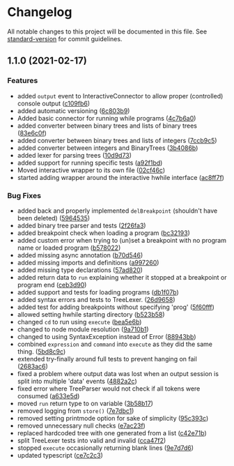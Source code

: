 # Changelog

All notable changes to this project will be documented in this file. See [standard-version](https://github.com/conventional-changelog/standard-version) for commit guidelines.

## 1.1.0 (2021-02-17)


### Features

* added `output` event to InteractiveConnector to allow proper (controlled) console output ([c109fb6](https://github.com/sonrad10/hwhile-wrapper/commit/c109fb6f60f460e2cd9900e59feccab0a6734b57))
* added automatic versioning ([6c803b9](https://github.com/sonrad10/hwhile-wrapper/commit/6c803b9f44e32ac0982cbbb36330d24fd893199c))
* Added basic connector for running while programs ([4c7b6a0](https://github.com/sonrad10/hwhile-wrapper/commit/4c7b6a0cb14651c4a78a054c682ac1cbcbaeebbc))
* added converter between binary trees and lists of binary trees ([83e6c0f](https://github.com/sonrad10/hwhile-wrapper/commit/83e6c0f3bb059fd7cf854d6e380819f61593f07f))
* added converter between binary trees and lists of integers ([7ccb9c5](https://github.com/sonrad10/hwhile-wrapper/commit/7ccb9c5c86a63b29f4b42ce47935e1873f3d4e5e))
* added converter between integers and BinaryTrees ([3b4086b](https://github.com/sonrad10/hwhile-wrapper/commit/3b4086bf709f36651a1dc392603f9e4f78a8d4dd))
* added lexer for parsing trees ([10d9d73](https://github.com/sonrad10/hwhile-wrapper/commit/10d9d73efae8a1ade5cf4a2327ddabfe26cefdcb))
* added support for running specific tests ([a92f1bd](https://github.com/sonrad10/hwhile-wrapper/commit/a92f1bdcf338597a86197e8fd8b9ef71c500963d))
* Moved interactive wrapper to its own file ([02cf46c](https://github.com/sonrad10/hwhile-wrapper/commit/02cf46c32bd5a2bea219fb88773a3e9e89359a14))
* started adding wrapper around the interactive hwhile interface ([ac8ff7f](https://github.com/sonrad10/hwhile-wrapper/commit/ac8ff7f759dd96a248e491a176b5991c6eb3b11d))


### Bug Fixes

* added back and properly implemented `delBreakpoint` (shouldn't have been deleted) ([5964535](https://github.com/sonrad10/hwhile-wrapper/commit/5964535f33647cc07a85593b2c581dab923fd279))
* added binary tree parser and tests ([2f26fa3](https://github.com/sonrad10/hwhile-wrapper/commit/2f26fa3a16a91eaebd305350a4052d15ce3385bd))
* added breakpoint check when loading a program ([bc32193](https://github.com/sonrad10/hwhile-wrapper/commit/bc32193c3a4e49c59f9d13100626226b56c47cb1))
* added custom error when trying to (un)set a breakpoint with no program name or loaded program ([b578022](https://github.com/sonrad10/hwhile-wrapper/commit/b578022aee6934ec1fea152f2b6e813313cee667))
* added missing async annotation ([b70d546](https://github.com/sonrad10/hwhile-wrapper/commit/b70d546605c68ae6e019aa254c75be4771ed82c1))
* added missing imports and definitions ([a997260](https://github.com/sonrad10/hwhile-wrapper/commit/a997260effa5086ee17e391e176a5c9ad03615fb))
* added missing type declarations ([57ad820](https://github.com/sonrad10/hwhile-wrapper/commit/57ad8209b62e6ec86c018265d01a7133a177da65))
* added return data to `run` explaining whether it stopped at a breakpoint or program end ([ceb3d90](https://github.com/sonrad10/hwhile-wrapper/commit/ceb3d90c290cc866291b81a659e87b7c71c0dc66))
* added support and tests for loading programs ([db1f07b](https://github.com/sonrad10/hwhile-wrapper/commit/db1f07b74306ae6d5f1b37a10c2ae8c1befb5f49))
* added syntax errors and tests to TreeLexer. ([26d9658](https://github.com/sonrad10/hwhile-wrapper/commit/26d96589a924850f6c3c39abbcecf376a584879d))
* added test for adding breakpoints without specifying 'prog' ([5f60fff](https://github.com/sonrad10/hwhile-wrapper/commit/5f60fff6d5f37bc7381ac081fdd03630bbf3c30a))
* allowed setting hwhile starting directory ([b523b58](https://github.com/sonrad10/hwhile-wrapper/commit/b523b58bb47616aca4b2dac3ceda7f05623935b9))
* changed `cd` to run using `execute` ([bea5e6b](https://github.com/sonrad10/hwhile-wrapper/commit/bea5e6b301c18c086d75abf7524c1bccdb59087b))
* changed to node module resolution ([9a710b1](https://github.com/sonrad10/hwhile-wrapper/commit/9a710b1333626466eb4d4012465fa9181aa0d00e))
* changed to using SyntaxException instead of Error ([88943bb](https://github.com/sonrad10/hwhile-wrapper/commit/88943bbfcb99aebe9ad230a07b3b8bf5034abad4))
* combined `expression` and `command` into `execute` as they did the same thing. ([5bd8c9c](https://github.com/sonrad10/hwhile-wrapper/commit/5bd8c9cf8480aefa3baeadf3f31131444cc961cb))
* extended try-finally around full tests to prevent hanging on fail ([2683ac6](https://github.com/sonrad10/hwhile-wrapper/commit/2683ac60de53956c2bc576166d5d35db821d2d3c))
* fixed a problem where output data was lost when an output session is split into multiple 'data' events ([4882a2c](https://github.com/sonrad10/hwhile-wrapper/commit/4882a2c2700d7524a75c2f07206164898b3e5c26))
* fixed error where TreeParser would not check if all tokens were consumed ([a633e5d](https://github.com/sonrad10/hwhile-wrapper/commit/a633e5dad40c639ac94c4a77491a83285210a2c2))
* moved `run` return type to on variable ([3b58b17](https://github.com/sonrad10/hwhile-wrapper/commit/3b58b179f2eac0ef02311ef1d89196dd35985b86))
* removed logging from `store()` ([7e7dbc1](https://github.com/sonrad10/hwhile-wrapper/commit/7e7dbc1516af0e9ecd55a8a430aefe87bfc43bbb))
* removed setting printmode option for sake of simplicity ([95c393c](https://github.com/sonrad10/hwhile-wrapper/commit/95c393c25345963c54abd8aeea17f13def482d24))
* removed unnecessary null checks ([e7ac23f](https://github.com/sonrad10/hwhile-wrapper/commit/e7ac23ffb969e1461c3791799e1a1bac36322dd3))
* replaced hardcoded tree with one generated from a list ([c42e71b](https://github.com/sonrad10/hwhile-wrapper/commit/c42e71b6fa38789b3b9fb642c7289647cec2979a))
* split TreeLexer tests into valid and invalid ([cca47f2](https://github.com/sonrad10/hwhile-wrapper/commit/cca47f2777df8964121a356b7835aa5d404ea101))
* stopped `execute` occasionally returning blank lines ([9e7d7d6](https://github.com/sonrad10/hwhile-wrapper/commit/9e7d7d66e440251c4011ba5de6018347d501d4d0))
* updated typescript ([ce7c2c3](https://github.com/sonrad10/hwhile-wrapper/commit/ce7c2c36160c9c26f2ee4d9827f65d9d1d97ec63))
